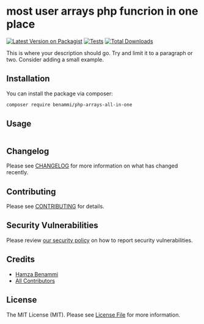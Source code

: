 # most user arrays php funcrion in one place

[![Latest Version on Packagist](https://img.shields.io/packagist/v/benammi/php-arrays-all-in-one.svg?style=flat-square)](https://packagist.org/packages/benammi/php-arrays-all-in-one)
[![Tests](https://github.com/benammi/php-arrays-all-in-one/actions/workflows/run-tests.yml/badge.svg?branch=main)](https://github.com/benammi/php-arrays-all-in-one/actions/workflows/run-tests.yml)
[![Total Downloads](https://img.shields.io/packagist/dt/benammi/php-arrays-all-in-one.svg?style=flat-square)](https://packagist.org/packages/benammi/php-arrays-all-in-one)

This is where your description should go. Try and limit it to a paragraph or two. Consider adding a small example.


## Installation

You can install the package via composer:

```bash
composer require benammi/php-arrays-all-in-one
```

## Usage

```
```

## Changelog

Please see [CHANGELOG](CHANGELOG.md) for more information on what has changed recently.

## Contributing

Please see [CONTRIBUTING](https://github.com/spatie/.github/blob/main/CONTRIBUTING.md) for details.

## Security Vulnerabilities

Please review [our security policy](../../security/policy) on how to report security vulnerabilities.

## Credits

- [Hamza Benammi](https://github.com/benammi)
- [All Contributors](../../contributors)

## License

The MIT License (MIT). Please see [License File](LICENSE.md) for more information.
